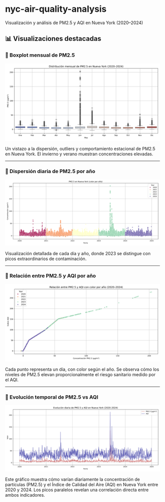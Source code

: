 # nyc-air-quality-analysis
Visualización y análisis de PM2.5 y AQI en Nueva York (2020–2024)

## 📊 Visualizaciones destacadas

### 🔹 Boxplot mensual de PM2.5

![Boxplot PM2.5 por mes](images/boxplot_pm25_month.png)

Un vistazo a la dispersión, outliers y comportamiento estacional de PM2.5 en Nueva York. El invierno y verano muestran concentraciones elevadas.

---

### 🔹 Dispersión diaria de PM2.5 por año

![Scatterplot PM2.5 por año](images/scatter_pm25_years.png)

Visualización detallada de cada día y año, donde 2023 se distingue con picos extraordinarios de contaminación.

---

### 🔹 Relación entre PM2.5 y AQI por año

![Scatterplot: PM2.5 vs AQI](images/scatter_pm25_vs_aqi.png)

Cada punto representa un día, con color según el año. Se observa cómo los niveles de PM2.5 elevan proporcionalmente el riesgo sanitario medido por el AQI.

---

### 🔹 Evolución temporal de PM2.5 vs AQI

![Línea temporal: PM2.5 y AQI](images/line_pm25_aqi.png)

Este gráfico muestra cómo varían diariamente la concentración de partículas (PM2.5) y el Índice de Calidad del Aire (AQI) en Nueva York entre 2020 y 2024. Los picos paralelos revelan una correlación directa entre ambos indicadores.
